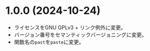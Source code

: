 # 1.0.0 (2024-10-24)

* ライセンスをGNU GPLv3 + リンク例外に変更。
* バージョン番号をセマンティックバージョニングに変更。
* 関数名の`past`を`paste`に変更。
